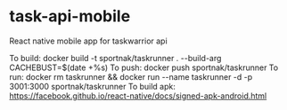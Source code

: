 # task-api-mobile
React native mobile app for taskwarrior api

To build: docker build -t sportnak/taskrunner . --build-arg CACHEBUST=$(date +%s)
To push: docker push sportnak/taskrunner
To run: docker rm taskrunner && docker run --name taskrunner -d -p 3001:3000 sportnak/taskrunner
To build apk: https://facebook.github.io/react-native/docs/signed-apk-android.html